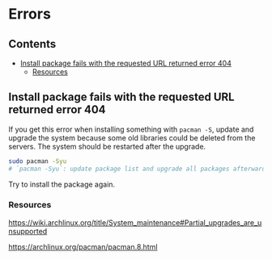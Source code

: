 # Errors

## Contents

- [Install package fails with the requested URL returned error 404](#install-package-fails-with-the-requested-url-returned-error-404)
  - [Resources](#resources)

## Install package fails with the requested URL returned error 404

If you get this error when installing something with `pacman -S`, update and upgrade the system because some old libraries could be deleted from the servers. The system should be restarted after the upgrade.


```bash
sudo pacman -Syu
# `pacman -Syu`: update package list and upgrade all packages afterwards
```

Try to install the package again.

### Resources

<https://wiki.archlinux.org/title/System_maintenance#Partial_upgrades_are_unsupported>

<https://archlinux.org/pacman/pacman.8.html>

